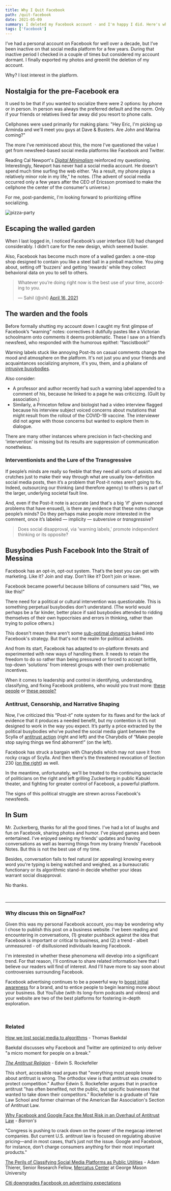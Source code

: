 ```yaml
---
title: Why I Quit Facebook
path: /quit-facebook
date: 2021-05-09
summary: I deleted my Facebook account - and I'm happy I did. Here's why.
tags: ['facebook']
---
```


I’ve had a personal account on Facebook for well over a decade, but I’ve been inactive on that social media platform for a few years. During that inactive period I checked in a couple of times but considered my account dormant. I finally exported my photos and greenlit the deletion of my account.

Why? I lost interest in the platform. 

## Nostalgia for the pre-Facebook era

It used to be that if you wanted to socialize there were 2 options: by phone or in person. In person was always the preferred default and the norm. Only if your friends or relatives lived far away did you resort to phone calls. 

Cellphones were used primarily for making plans: "Hey Eric, I'm picking up Arminda and we'll meet you guys at Dave & Busters. Are John and Marina coming?"

The more I’ve reminisced about this, the more I’ve questioned the value I get from newsfeed-based social media platforms like Facebook and Twitter. 

Reading Cal Newport's <em><a href="https://www.amazon.com/Digital-Minimalism-Choosing-Focused-Noisy/dp/0525542876/" target="blank">Digital Minimalism</a></em>  reinforced my questioning. Interestingly, Newport has never had a social media account. He doesn't spend much time surfing the web either. "As a result, my phone plays a relatively minor role in my life," he notes. (The advent of social media occurred only a few years after the CEO of Ericsson promised to make the cellphone the center of the consumer's universe.)

For me, post-pandemic, I'm looking forward to prioritizing offline socializing.

![pizza-party](../static/pizza-party.svg)

## Escaping the walled garden

When I last logged in, I noticed Facebook’s user interface (UI) had changed considerably. I didn’t care for the new design, which seemed busier. 

Also, Facebook has become much more of a walled garden: a one-stop shop designed to contain you like a steel ball in a pinball machine. You ping about, setting off 'buzzers' and getting 'rewards' while they collect behavioral data on you to sell to others.

<blockquote class="twitter-tweet"><p lang="en" dir="ltr">Whatever you’re doing right now is the best use of your time, according to you.</p>&mdash; Sahil (@shl) <a href="https://twitter.com/shl/status/1383072769793925123?ref_src=twsrc%5Etfw">April 16, 2021</a></blockquote> <script async src="https://platform.twitter.com/widgets.js" charset="utf-8"></script>

## The warden and the fools

Before formally shutting my account down I caught my first glimpse of Facebook’s “warning” notes: correctives it dutifully pastes like a Victorian schoolmarm onto  comments it deems problematic. These I saw on a friend’s newsfeed, who responded with the humorous epithet: “fascistbook!”

Warning labels stuck like annoying Post-its on casual comments change the mood and atmosphere on the platform. It's not just you and your friends and acquaintances socializing anymore, it's you, them, and a phalanx of <a href="https://www.youtube.com/watch?v=YsShZNHmpGE" target="blank">intrusive busybodies</a>. 

Also consider:
* A professor and author recently had such a warning label appended to a comment of his, because he linked to a page he was criticizing. (Guilt by association.) 
* Similarly, a Princeton fellow and biologist had a video interview flagged because his interview subject voiced concerns about mutations that might result from the rollout of the COVID-19 vaccine. The interviewer did not agree with those concerns but wanted to explore them in dialogue. 

There are many other instances where precision in fact-checking and 'intervention' is missing but its results are suppression of communication nonetheless. 

### Interventionists and the Lure of the Transgressive

If people’s minds are really so feeble that they need all sorts of assists and crutches just to make their way through what are usually low-definition social media posts, then it’s a problem that Post-it notes aren’t going to fix. Indeed, outsourcing our thinking (and therefore agency) to others is part of the larger, underlying societal fault line. 

And, even if the Post-it note is accurate (and that's a big 'if' given nuanced problems that have ensued), is there any evidence that these notes change people’s minds? Do they perhaps make people <em>more</em> interested in the comment, once it’s labeled — implicity —  subversive or <em>transgressive</em>?

> Does social disapproval, via 'warning labels,' promote independent thinking or its opposite?


## Busybodies Push Facebook Into the Strait of Messina

Facebook has an opt-in, opt-out system. That’s the best you can get with marketing. Like it? Join and stay. Don’t like it? Don’t join or leave. 

Facebook became powerful because billions of consumers said “Yes, we like this!” 

There need for a political or cultural intervention was questionable. This is something perpetual busybodies don’t understand. (The world would perhaps be a far kinder, better place if said busybodies attended to ridding themselves of their own hypocrisies and errors in thinking, rather than trying to police others.) 

This doesn't mean there aren't some <a href="https://www.baekdal.com/strategy/how-we-lost-social-media-to-algorithms/" target="blank"> sub-optimal dynamics</a> baked into Facebook's strategy. But that's not the realm for political activists.  

And from its start, Facebook has adapted to on-platform threats and experimented with new ways of handling them. It needs to retain the freedom to do so rather than being pressured or forced to accept brittle, top-down 'solutions' from interest groups with their own problematic incentives. 

When it comes to leadership and control in identifying, understanding, classifying, and fixing Facebook problems, who would you trust more: <a href="https://www.publicpolicypolling.com/wp-content/uploads/2017/09/PPP_Release_Natl_010813_.pdf" target="blank">these people</a> or <a href="https://opensource.facebook.com/projects/" target="blank">these people?</a>


### Antitrust, Censorship, and Narrative Shaping

Now, I’ve criticized this “Post-it” note system for its flaws and for the lack of evidence that it produces a needed benefit, but my contention is it’s not designed to work in the way you expect. It’s partly a price extracted by the political busybodies who’ve pushed the social media giant between the Scylla of <a href="https://newsfilter.io/articles/why-facebook-and-google-face-the-most-risk-in-an-overhaul-of-antitrust-law-c2c1d6a16a2bd9a9cb0125e2f4f9e1c7" target="blank">antitrust action</a> (right and left) and the Charybdis of “Make people stop saying things we find abhorrent!” (on the left).

Facebook has struck a bargain with Charybdis which may not save it from rocky crags of Scylla. And then there's the threatened revocation of Section 230 (<a href="https://www.commerce.senate.gov/2020/10/committee-to-hold-hearing-with-big-tech-ceos-on-section-230" target="blank">on the right</a>) as well.

In the meantime, unfortunately, we'll be treated to the continuing spectacle of politicians on the right and left grilling Zuckerberg in public Kabuki theater, and fighting for greater control of Facebook, a powerful platform. 

The signs of this political struggle are strewn across Facebook's newsfeeds.


## In Sum

Mr. Zuckerberg, thanks for all the good times. I've had a lot of laughs and fun on Facebook, sharing photos and humor. I've played games and been entertained. I've enjoyed seeing my friends' updates and having conversations as well as learning things from my brainy friends' Facebook Notes. But this is not the best use of my time.

Besides, conversation fails to feel natural (or appealing) knowing every word you're typing is being watched and weighed, as a bureaucratic functionary or its algorithmic stand-in decide whether your ideas warrant social disapproval.

No thanks. 

<br/>

<hr>

### Why discuss this on SignalFox? 

Given this was my personal Facebook account, you may be wondering why I chose to publish this post on a business website. I've been reading and encountering in conversations, (1) greater pushback against the idea that Facebook is important or critical to business, and (2) a trend - albeit unmeasured - of disillusioned individuals leaving Facebook. 

I'm interested in whether these phenomena will develop into a significant trend. For that reason, I'll continue to share related information here that I believe our readers will find of interest. And I'll have more to say soon about controversies surrounding Facebook.

Facebook advertising continues to be a powerful way to <a href="/see-think-do-model">boost initial awareness</a> for a brand, and to entice people to begin learning more about your business. But YouTube (with its long-form podcasts and videos) and your website are two of the best platforms for fostering in-depth exploration. 

<br/>

### Related 

<a href="https://www.baekdal.com/strategy/how-we-lost-social-media-to-algorithms/" target="blank">How we lost social media to algorithms</a> - Thomas Baekdal

Baekdal discusses why Facebook and Twitter are optimized to only deliver "a micro moment for people on a break."

<a href="https://www.amazon.com/dp/B004XOZ66W/ref=dp-kindle-redirect?_encoding=UTF8&btkr=1" target="blank"><em>The Antitrust Religion</em></a> - Edwin S. Rockefeller

This short, accessible read argues that "everything most people know about antitrust is wrong. The orthodox view is that antitrust was created to protect competition." Author Edwin S. Rockefeller argues that in practice antitrust "has often benefited, not the public, but specific businesses that wanted to take down their competitors." Rockefeller is a graduate of Yale Law School and former chairman of the American Bar Association's Section of Antitrust Law.

<a href="https://newsfilter.io/articles/why-facebook-and-google-face-the-most-risk-in-an-overhaul-of-antitrust-law-c2c1d6a16a2bd9a9cb0125e2f4f9e1c7" target="blank">Why Facebook and Google Face the Most Risk in an Overhaul of Antitrust Law</a> - <em>Barron's</em>

"Congress is pushing to crack down on the power of the megacap internet companies. But current U.S. antitrust law is focused on regulating abusive pricing—and in most cases, that’s just not the issue. Google and Facebook, for instance, don’t charge consumers anything for their most important products."

<a href="https://www.mercatus.org/system/files/Perils-of-Classifying-Social-Media-Platforms-Public-Utilities.pdf" target="blank">The Perils of Classifying Social Media Platforms as Public Utilities</a> - Adam Thierer, Senior Research Fellow, <a href="https://www.mercatus.org/" target="blank">Mercatus Center</a> at George Mason University

<a href="https://www.cnbc.com/2021/05/10/citi-downgrades-facebook-and-google-says-ad-market-expectations-are-too-bullish.html" target="blank">Citi downgrades Facebook on advertising expectations</a>
